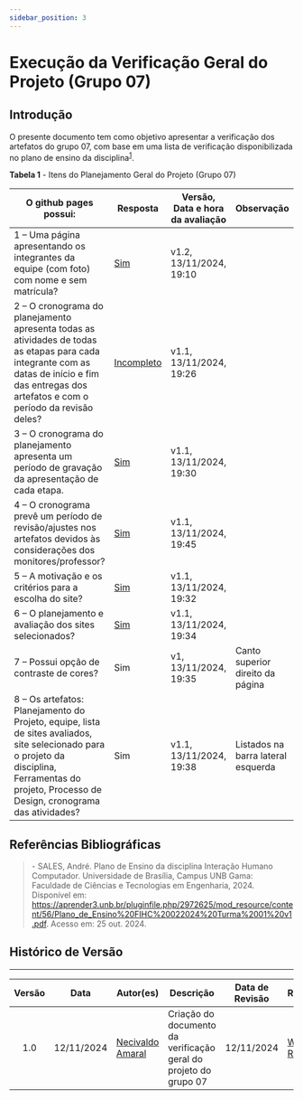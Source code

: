 ```yaml
---
sidebar_position: 3
---
```


# Execução da Verificação Geral do Projeto (Grupo 07)

## Introdução

O presente documento tem como objetivo apresentar a verificação dos artefatos do grupo 07, com base em uma lista de verificação disponibilizada no plano de ensino da disciplina<sup>[1](../verificacao_geral/execucao-grupo07.md#referências-bibliográficas)</sup>.

<p style={{ textAlign: 'center', fontSize: '18px' }}><b>Tabela 1</b> - Itens do Planejamento Geral do Projeto (Grupo 07)</p>

| O github pages possui:                                                                                                                                                                             | Resposta                                       | Versão, Data e hora da avaliação | Observação                         |
| -------------------------------------------------------------------------------------------------------------------------------------------------------------------------------------------------- | ---------------------------------------------- | -------------------------------- | ---------------------------------- |
| 1 – Uma página apresentando os integrantes da equipe (com foto) com nome e sem matrícula?                                                                                                          | [Sim](https://interacao-humano-computador.github.io/2024.2-Grupo07/)                       | v1.2, 13/11/2024, 19:10            |                                    |
| 2 – O cronograma do planejamento apresenta todas as atividades de todas as etapas para cada integrante com as datas de início e fim das entregas dos artefatos e com o período da revisão deles?   | [Incompleto](https://interacao-humano-computador.github.io/2024.2-Grupo07/planejamento/cronograma/) | v1.1, 13/11/2024, 19:26            |                                    |
| 3 – O cronograma do planejamento apresenta um período de gravação da apresentação de cada etapa.                                                                                                   | [Sim](https://interacao-humano-computador.github.io/2024.2-Grupo07/planejamento/cronograma/)     | v1.1, 13/11/2024, 19:30            |                                    |
| 4 – O cronograma prevê um período de revisão/ajustes nos artefatos devidos às considerações dos monitores/professor?                                                                               | [Sim](https://interacao-humano-computador.github.io/2024.2-Grupo07/planejamento/cronograma/)                                            | v1.1, 13/11/2024, 19:45            |                                    |
| 5 – A motivação e os critérios para a escolha do site?                                                                                                                                             | [Sim](https://interacao-humano-computador.github.io/2024.2-Grupo07/planejamento/sites_escolhidos/) | v1.1, 13/11/2024, 19:32            |                                    |
| 6 – O planejamento e avaliação dos sites selecionados?                                                                                                                                             | [Sim](https://interacao-humano-computador.github.io/2024.2-Grupo07/planejamento/sites_avaliados/)| v1.1, 13/11/2024, 19:34            |                                    |
| 7 – Possui opção de contraste de cores?                                                                                                                                                            | Sim                                            | v1, 13/11/2024, 19:35            | Canto superior direito da página   |
| 8 – Os artefatos: Planejamento do Projeto, equipe, lista de sites avaliados, site selecionado para o projeto da disciplina, Ferramentas do projeto, Processo de Design, cronograma das atividades? | Sim                                            | v1.1, 13/11/2024, 19:38            | Listados na barra lateral esquerda |


## Referências Bibliográficas

> \- SALES, André. Plano de Ensino da disciplina Interação Humano Computador. Universidade de Brasília, Campus UNB Gama: Faculdade de Ciências e Tecnologias em Engenharia, 2024. Disponível em: https://aprender3.unb.br/pluginfile.php/2972625/mod_resource/content/56/Plano_de_Ensino%20FIHC%20022024%20Turma%2001%20v1.pdf. Acesso em: 25 out. 2024.


## Histórico de Versão

---

| Versão |    Data    | Autor(es)                                        | Descrição                                                           | Data de Revisão | Revisor(es)                                      |
| :----: | :--------: | ------------------------------------------------ | ------------------------------------------------------------------- | :-------------: | ------------------------------------------------ |
|  1.0   | 12/11/2024 | [Necivaldo Amaral](https://github.com/junioramaral22)     | Criação do documento da verificação geral do projeto do grupo 07 |   12/11/2024    | [Weverton Rodrigues](https://github.com/vevetin) |